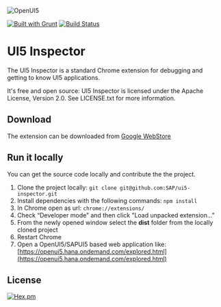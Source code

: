 ![OpenUI5](http://openui5.org/images/OpenUI5_new_big_side.png)

[![Built with Grunt](https://cdn.gruntjs.com/builtwith.png)](http://gruntjs.com/)
[![Build Status](https://travis-ci.org/SAP/ui5-inspector.svg?branch=master)](https://travis-ci.org/SAP/ui5-inspector)
# UI5 Inspector 

The UI5 Inspector is a standard Chrome extension for debugging and getting to know UI5 applications.

It's free and open source: UI5 Inspector is licensed under the Apache License, Version 2.0. 
See LICENSE.txt for more information.

## Download

The extension can be downloaded from [Google WebStore](https://chrome.google.com/webstore/detail/ui5-inspector/bebecogbafbighhaildooiibipcnbngo)

## Run it locally

You can get the source code locally and contribute the the project.

1. Clone the project locally: ```git clone git@github.com:SAP/ui5-inspector.git```
2. Install dependencies with the following commands: ```npm install```
3. In Chrome open as url: ```chrome://extensions/```
4. Check “Developer mode” and then click "Load unpacked extension..."
5. From the newly opened window select the **dist** folder from the locally cloned project
6. Restart Chrome
7. Open a OpenUI5/SAPUI5 based web application like: [https://openui5.hana.ondemand.com/explored.html](https://openui5.hana.ondemand.com/explored.html)

## License

[![Hex.pm](https://img.shields.io/hexpm/l/plug.svg)](./LICENSE.txt)
